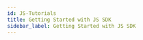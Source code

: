 ```yaml
---
id: JS-Tutorials
title: Getting Started with JS SDK
sidebar_label: Getting Started with JS SDK
---
```






